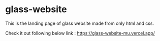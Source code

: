 # glass-website
 This is the landing page of glass website made from only html and css.
 
 Check it out following below link :
 https://glass-website-mu.vercel.app/
